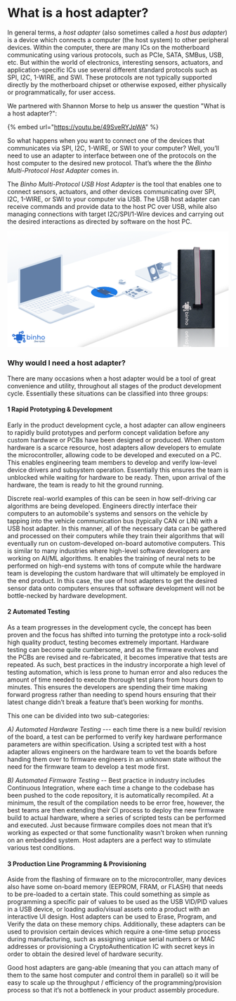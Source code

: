 # What is a host adapter?

In general terms, a _host adapter_ \(also sometimes called a _host bus adapter_\) is a device which connects a computer \(the host system\) to other peripheral devices. Within the computer, there are many ICs on the motherboard communicating using various protocols, such as PCIe, SATA, SMBus, USB, etc. But within the world of electronics, interesting sensors, actuators, and application-specific ICs use several different standard protocols such as SPI, I2C, 1-WIRE, and SWI. These protocols are not typically supported directly by the motherboard chipset or otherwise exposed, either physically or programmatically, for user access.

We partnered with Shannon Morse to help us answer the question "What is a host adapter?":

{% embed url="https://youtu.be/49SveRYJpWA" %}

So what happens when you want to connect one of the devices that communicates via SPI, I2C, 1-WIRE, or SWI to your computer? Well, you’ll need to use an adapter to interface between one of the protocols on the host computer to the desired new protocol. That’s where the the _Binho Multi-Protocol Host Adapter_ comes in.

The _Binho Multi-Protocol USB Host Adapter_ is the tool that enables one to connect sensors, actuators, and other devices communicating over SPI, I2C, 1-WIRE, or SWI to your computer via USB. The USB host adapter can receive commands and provide data to the host PC over USB, while also managing connections with target I2C/SPI/1-Wire devices and carrying out the desired interactions as directed by software on the host PC.

![](../.gitbook/assets/hostadapterad_v4.png)

### Why would I need a host adapter?

There are many occasions when a host adapter would be a tool of great convenience and utility, throughout all stages of the product development cycle. Essentially these situations can be classified into three groups:

#### 1 Rapid Prototyping & Development

Early in the product development cycle, a host adapter can allow engineers to rapidly build prototypes and perform concept validation before any custom hardware or PCBs have been designed or produced. When custom hardware is a scarce resource, host adapters allow developers to emulate the microcontroller, allowing code to be developed and executed on a PC. This enables engineering team members to develop and verify low-level device drivers and subsystem operation. Essentially this ensures the team is unblocked while waiting for hardware to be ready. Then, upon arrival of the hardware, the team is ready to hit the ground running.

Discrete real-world examples of this can be seen in how self-driving car algorithms are being developed. Engineers directly interface their computers to an automobile's systems and sensors on the vehicle by tapping into the vehicle communication bus \(typically CAN or LIN\) with a USB host adapter. In this manner, all of the necessary data can be gathered and processed on their computers while they train their algorithms that will eventually run on custom-developed on-board automotive computers. This is similar to many industries where high-level software developers are working on AI/ML algorithms. It enables the training of neural nets to be performed on high-end systems with tons of compute while the hardware team is developing the custom hardware that will ultimately be employed in the end product. In this case, the use of host adapters to get the desired sensor data onto computers ensures that software development will not be bottle-necked by hardware development.

#### 2 Automated Testing

As a team progresses in the development cycle, the concept has been proven and the focus has shifted into turning the prototype into a rock-solid high quality product, testing becomes extremely important. Hardware testing can become quite cumbersome, and as the firmware evolves and the PCBs are revised and re-fabricated, it becomes imperative that tests are repeated. As such, best practices in the industry incorporate a high level of testing automation, which is less prone to human error and also reduces the amount of time needed to execute thorough test plans from hours down to minutes. This ensures the developers are spending their time making forward progress rather than needing to spend hours ensuring that their latest change didn’t break a feature that’s been working for months.

This one can be divided into two sub-categories:

_A\) Automated Hardware Testing_ --- each time there is a new build/ revision of the board, a test can be performed to verify key hardware performance parameters are within specification. Using a scripted test with a host adapter allows engineers on the hardware team to vet the boards before handing them over to firmware engineers in an unknown state without the need for the firmware team to develop a test mode first.

_B\) Automated Firmware Testing_ -- Best practice in industry includes Continuous Integration, where each time a change to the codebase has been pushed to the code repository, it is automatically recompiled. At a minimum, the result of the compilation needs to be error free, however, the best teams are then extending their CI process to deploy the new firmware build to actual hardware, where a series of scripted tests can be performed and executed. Just because firmware compiles does not mean that it’s working as expected or that some functionality wasn’t broken when running on an embedded system. Host adapters are a perfect way to stimulate various test conditions.

#### 3 Production Line Programming & Provisioning

Aside from the flashing of firmware on to the microcontroller, many devices also have some on-board memory \(EEPROM, FRAM, or FLASH\) that needs to be pre-loaded to a certain state. This could something as simple as programming a specific pair of values to be used as the USB VID/PID values in a USB device, or loading audio/visual assets onto a product with an interactive UI design. Host adapters can be used to Erase, Program, and Verify the data on these memory chips. Additionally, these adapters can be used to provision certain devices which require a one-time setup process during manufacturing, such as assigning unique serial numbers or MAC addresses or provisioning a CryptoAuthentication IC with secret keys in order to obtain the desired level of hardware security.

Good host adapters are gang-able \(meaning that you can attach many of them to the same host computer and control them in parallel\) so it will be easy to scale up the throughput / efficiency of the programming/provision process so that it’s not a bottleneck in your product assembly procedure.

